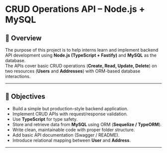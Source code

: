 # CRUD Operations API – Node.js + MySQL

## 📌 Overview
The purpose of this project is to help interns learn and implement backend API development using **Node.js (TypeScript + Fastify)** and **MySQL** as the database.  
The APIs cover basic CRUD operations (**Create, Read, Update, Delete**) on two resources (**Users** and **Addresses**) with ORM-based database interactions.

---

## 🎯 Objectives
- Build a simple but production-style backend application.  
- Implement CRUD APIs with request/response validation.  
- Use **TypeScript** for type safety.  
- Store and retrieve data from **MySQL** using ORM (**Sequelize / TypeORM**).  
- Write clean, maintainable code with proper folder structure.  
- Add basic API documentation (Swagger / README).  
- Introduce relational mapping between **User** and **Address**.

---


